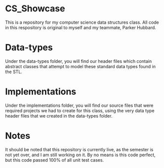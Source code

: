 # CS_Showcase

This is a repository for my computer science data structures class.  All code in this respository is original to myself and my teammate, Parker Hubbard.

Data-types
===
Under the data-types folder, you will find our header files which contain abstract classes that attempt to model these standard data types found in the STL.  

Implementations
===
Under the implementations folder, you will find our source files that were required projects we had to create for this class, using the very data type header files that we created in the data-types folder.  

Notes
===
It should be noted that this repository is currently live, as the semester is not yet over, and I am still working on it.
By no means is this code perfect, but this code passed 100% of all unit test cases.

